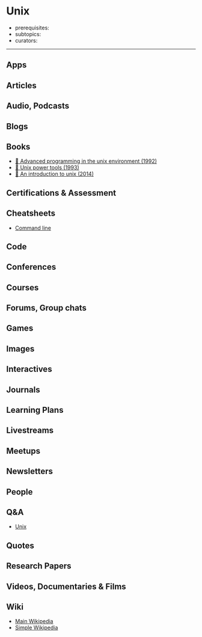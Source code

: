 # Unix

- prerequisites:
- subtopics:
- curators:

------

## Apps

## Articles

## Audio, Podcasts

## Blogs

## Books

- [📕 Advanced programming in the unix environment (1992)](http://www.goodreads.com/book/show/603263.Advanced_Programming_in_the_UNIX_Environment)
- [📕 Unix power tools (1993)](http://www.goodreads.com/book/show/172314.UNIX_Power_Tools)
- [📖 An introduction to unix (2014)](http://www.oliverelliott.org/article/computing/tut_unix/)

## Certifications & Assessment

## Cheatsheets

- [Command line](https://files.fosswire.com/2007/08/fwunixref.pdf)

## Code

## Conferences

## Courses

## Forums, Group chats

## Games

## Images

## Interactives

## Journals

## Learning Plans

## Livestreams

## Meetups

## Newsletters

## People

## Q&A

- [Unix](https://unix.stackexchange.com)

## Quotes

## Research Papers

## Videos, Documentaries & Films

## Wiki

- [Main Wikipedia](https://en.wikipedia.org/wiki/Unix)
- [Simple Wikipedia](https://simple.wikipedia.org/wiki/UNIX)
